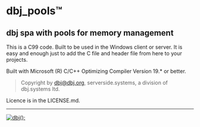 # dbj_pools&trade;
## dbj spa with pools for memory management

This is a C99 code. Built to be used in the Windows client or server.
It is easy and enough just to add the C file and header file from here to your projects.

Built with Microsoft (R) C/C++ Optimizing Compiler Version 19.* or better.

> Copyright by dbj@dbj.org, serverside.systems, a division of dbj.systems ltd.

Licence is in the LICENSE.md.

---------------------------------------------------------------------  

[![dbj();](https://dbj.org/wp-content/uploads/2015/12/cropped-dbj-icon-e1486129719897.jpg)](http://www.dbj.org "dbj")  
